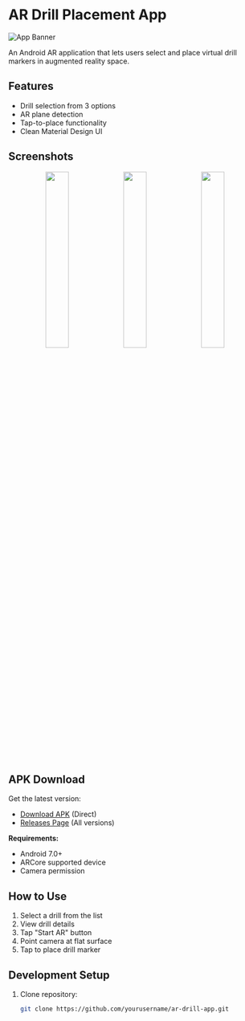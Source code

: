 # AR Drill Placement App

![App Banner](screenShorts/ss1.png)

An Android AR application that lets users select and place virtual drill markers in augmented reality space.

## Features
- Drill selection from 3 options
- AR plane detection
- Tap-to-place functionality
- Clean Material Design UI

## Screenshots
<div align="center">
  <img src="screenShorts/ss1.png" width="30%"/>
  <img src="screenShorts/ss2.png" width="30%" /> 
  <img src="screenShorts/ss3.png" width="30%" />
</div>

## APK Download
Get the latest version:
- [Download APK](app/release/app-release.apk) (Direct)
- [Releases Page](https://github.com/yourusername/ar-drill-app/releases) (All versions)

**Requirements:**
- Android 7.0+
- ARCore supported device
- Camera permission

## How to Use
1. Select a drill from the list
2. View drill details
3. Tap "Start AR" button
4. Point camera at flat surface
5. Tap to place drill marker

## Development Setup
1. Clone repository:
   ```bash
   git clone https://github.com/yourusername/ar-drill-app.git
